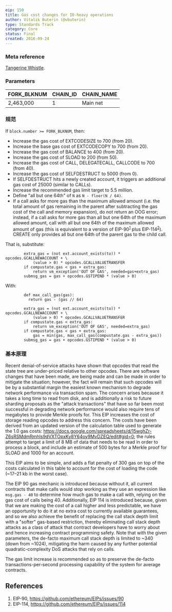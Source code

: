 ```yaml
---
eip: 150
title: Gas cost changes for IO-heavy operations
author: Vitalik Buterin (@vbuterin)
type: Standards Track
category: Core
status: Final
created: 2016-09-24
---
```


### Meta reference

[Tangerine Whistle](./eip-608.md).

### Parameters

| FORK_BLKNUM | CHAIN_ID | CHAIN_NAME |
| ----------- | -------- | ---------- |
| 2,463,000   | 1        | Main net   |

### 规范

If `block.number >= FORK_BLKNUM`, then:
- Increase the gas cost of EXTCODESIZE to 700 (from 20).
- Increase the base gas cost of EXTCODECOPY to 700 (from 20).
- Increase the gas cost of BALANCE to 400 (from 20).
- Increase the gas cost of SLOAD to 200 (from 50).
- Increase the gas cost of CALL, DELEGATECALL, CALLCODE to 700 (from 40).
- Increase the gas cost of SELFDESTRUCT to 5000 (from 0).
- If SELFDESTRUCT hits a newly created account, it triggers an additional gas cost of 25000 (similar to CALLs).
- Increase the recommended gas limit target to 5.5 million.
- Define "all but one 64th" of `N` as `N - floor(N / 64)`.
- If a call asks for more gas than the maximum allowed amount (i.e. the total amount of gas remaining in the parent after subtracting the gas cost of the call and memory expansion), do not return an OOG error; instead, if a call asks for more gas than all but one 64th of the maximum allowed amount, call with all but one 64th of the maximum allowed amount of gas (this is equivalent to a version of EIP-90<sup>[1](https://github.com/ethereum/EIPs/issues/90)</sup> plus EIP-114<sup>[2](https://github.com/ethereum/EIPs/issues/114)</sup>). CREATE only provides all but one 64th of the parent gas to the child call.

That is, substitute:

```
        extra_gas = (not ext.account_exists(to)) * opcodes.GCALLNEWACCOUNT + \
            (value > 0) * opcodes.GCALLVALUETRANSFER
        if compustate.gas < gas + extra_gas:
            return vm_exception('OUT OF GAS', needed=gas+extra_gas)
        submsg_gas = gas + opcodes.GSTIPEND * (value > 0)
```

With:

```
        def max_call_gas(gas):
          return gas - (gas // 64)

        extra_gas = (not ext.account_exists(to)) * opcodes.GCALLNEWACCOUNT + \
            (value > 0) * opcodes.GCALLVALUETRANSFER
        if compustate.gas < extra_gas:
            return vm_exception('OUT OF GAS', needed=extra_gas)
        if compustate.gas < gas + extra_gas:
            gas = min(gas, max_call_gas(compustate.gas - extra_gas))
        submsg_gas = gas + opcodes.GSTIPEND * (value > 0)
```

### 基本原理

Recent denial-of-service attacks have shown that opcodes that read the state tree are under-priced relative to other opcodes. There are software changes that have been made, are being made and can be made in order to mitigate the situation; however, the fact will remain that such opcodes will be by a substantial margin the easiest known mechanism to degrade network performance via transaction spam. The concern arises because it takes a long time to read from disk, and is additionally a risk to future sharding proposals as the "attack transactions" that have so far been most successful in degrading network performance would also require tens of megabytes to provide Merkle proofs for. This EIP increases the cost of storage reading opcodes to address this concern. The costs have been derived from an updated version of the calculation table used to generate the 1.0 gas costs: https://docs.google.com/spreadsheets/d/15wghZr-Z6sRSMdmRmhls9dVXTOpxKy8Y64oy9MvDZEQ/edit#gid=0; the rules attempt to target a limit of 8 MB of data that needs to be read in order to process a block, and include an estimate of 500 bytes for a Merkle proof for SLOAD and 1000 for an account.

This EIP aims to be simple, and adds a flat penalty of 300 gas on top of the costs calculated in this table to account for the cost of loading the code (~17–21 kb in the worst case).

The EIP 90 gas mechanic is introduced because without it, all current contracts that make calls would stop working as they use an expression like `msg.gas - 40` to determine how much gas to make a call with, relying on the gas cost of calls being 40. Additionally, EIP 114 is introduced because, given that we are making the cost of a call higher and less predictable, we have an opportunity to do it at no extra cost to currently available guarantees, and so we also achieve the benefit of replacing the call stack depth limit with a "softer" gas-based restriction, thereby eliminating call stack depth attacks as a class of attack that contract developers have to worry about and hence increasing contract programming safety. Note that with the given parameters, the de-facto maximum call stack depth is limited to ~340 (down from ~1024), mitigating the harm caused by any further potential quadratic-complexity DoS attacks that rely on calls.

The gas limit increase is recommended so as to preserve the de-facto transactions-per-second processing capability of the system for average contracts.

## References

1. EIP-90, https://github.com/ethereum/EIPs/issues/90
2. EIP-114, https://github.com/ethereum/EIPs/issues/114
